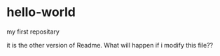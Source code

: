 # hello-world
my first repositary

it is the other version of Readme. What will happen if i modify this file??
